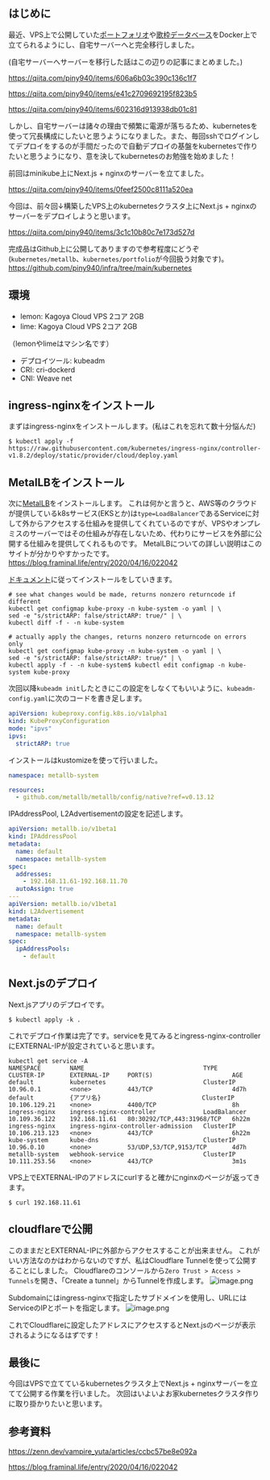 ## はじめに
最近、VPS上で公開していた[ポートフォリオ](https://www.piny940.com)や[歌枠データベース](https://song-list.piny940.com)をDocker上で立てられるようにし、自宅サーバーへと完全移行しました。

(自宅サーバーへサーバーを移行した話はこの辺りの記事にまとめました。)

https://qiita.com/piny940/items/606a6b03c390c136c1f7

https://qiita.com/piny940/items/e41c2709692195f823b5

https://qiita.com/piny940/items/602316d913938db01c81

しかし、自宅サーバーは諸々の理由で頻繁に電源が落ちるため、kubernetesを使って冗長構成にしたいと思うようになりました。また、毎回sshでログインしてデプロイをするのが手間だったので自動デプロイの基盤をkubernetesで作りたいと思うようになり、意を決してkubernetesのお勉強を始めました！

前回はminikube上にNext.js + nginxのサーバーを立てました。

https://qiita.com/piny940/items/0feef2500c8111a520ea

今回は、前々回↓構築したVPS上のkubernetesクラスタ上にNext.js + nginxのサーバーをデプロイしようと思います。

https://qiita.com/piny940/items/3c1c10b80c7e173d527d

完成品はGithub上に公開してありますので参考程度にどうぞ
(`kubernetes/metallb`、`kubernetes/portfolio`が今回扱う対象です)。
https://github.com/piny940/infra/tree/main/kubernetes

## 環境
- lemon: Kagoya Cloud VPS 2コア 2GB
- lime: Kagoya Cloud VPS 2コア 2GB

（lemonやlimeはマシン名です）

- デプロイツール: kubeadm
- CRI: cri-dockerd
- CNI: Weave net

## ingress-nginxをインストール
まずはingress-nginxをインストールします。(私はこれを忘れて数十分悩んだ)

```
$ kubectl apply -f https://raw.githubusercontent.com/kubernetes/ingress-nginx/controller-v1.8.2/deploy/static/provider/cloud/deploy.yaml
```

## MetalLBをインストール
次に[MetalLB](https://metallb.universe.tf)をインストールします。
これは何かと言うと、AWS等のクラウドが提供しているk8sサービス(EKSとか)は`type=LoadBalancer`であるServiceに対して外からアクセスする仕組みを提供してくれているのですが、VPSやオンプレミスのサーバーではその仕組みが存在しないため、代わりにサービスを外部に公開する仕組みを提供してくれるものです。
MetalLBについての詳しい説明はこのサイトが分かりやすかったです。
https://blog.framinal.life/entry/2020/04/16/022042

[ドキュメント](https://metallb.universe.tf/installation/)に従ってインストールをしていきます。

```
# see what changes would be made, returns nonzero returncode if different
kubectl get configmap kube-proxy -n kube-system -o yaml | \
sed -e "s/strictARP: false/strictARP: true/" | \
kubectl diff -f - -n kube-system

# actually apply the changes, returns nonzero returncode on errors only
kubectl get configmap kube-proxy -n kube-system -o yaml | \
sed -e "s/strictARP: false/strictARP: true/" | \
kubectl apply -f - -n kube-system$ kubectl edit configmap -n kube-system kube-proxy
```

次回以降`kubeadm init`したときにこの設定をしなくてもいいように、`kubeadm-config.yaml`に次のコードを書き足します。
```kubeadm-config.yaml
apiVersion: kubeproxy.config.k8s.io/v1alpha1
kind: KubeProxyConfiguration
mode: "ipvs"
ipvs:
  strictARP: true
```
インストールはkustomizeを使って行いました。
```metallb/kustomization.yaml
namespace: metallb-system

resources:
  - github.com/metallb/metallb/config/native?ref=v0.13.12
```

IPAddressPool, L2Advertisementの設定を記述します。
```metallb/config.yaml
apiVersion: metallb.io/v1beta1
kind: IPAddressPool
metadata:
  name: default
  namespace: metallb-system
spec:
  addresses:
    - 192.168.11.61-192.168.11.70
  autoAssign: true
---
apiVersion: metallb.io/v1beta1
kind: L2Advertisement
metadata:
  name: default
  namespace: metallb-system
spec:
  ipAddressPools:
    - default
```

## Next.jsのデプロイ
Next.jsアプリのデプロイです。
```
$ kubectl apply -k .
```

これでデプロイ作業は完了です。serviceを見てみるとingress-nginx-controllerにEXTERNAL-IPが設定されていると思います。

```
kubectl get service -A
NAMESPACE        NAME                                 TYPE           CLUSTER-IP       EXTERNAL-IP     PORT(S)                      AGE
default          kubernetes                           ClusterIP      10.96.0.1        <none>          443/TCP                      4d7h
default          {アプリ名}                            ClusterIP      10.106.129.21    <none>          4400/TCP                     8h
ingress-nginx    ingress-nginx-controller             LoadBalancer   10.109.36.122    192.168.11.61   80:30292/TCP,443:31968/TCP   6h22m
ingress-nginx    ingress-nginx-controller-admission   ClusterIP      10.106.213.123   <none>          443/TCP                      6h22m
kube-system      kube-dns                             ClusterIP      10.96.0.10       <none>          53/UDP,53/TCP,9153/TCP       4d7h
metallb-system   webhook-service                      ClusterIP      10.111.253.56    <none>          443/TCP                      3m1s
```

VPS上でEXTERNAL-IPのアドレスにcurlすると確かにnginxのページが返ってきます。
```
$ curl 192.168.11.61
```

## cloudflareで公開
このままだとEXTERNAL-IPに外部からアクセスすることが出来ません。
これがいい方法なのかはわからないのですが、私はCloudflare Tunnelを使って公開することにしました。
Cloudflareのコンソールから`Zero Trust > Access > Tunnels`を開き、「Create a tunnel」からTunnelを作成します。
![image.png](https://qiita-image-store.s3.ap-northeast-1.amazonaws.com/0/3330232/feb3c582-1293-618d-4e9d-023879490aaf.png)

Subdomainにはingress-nginxで指定したサブドメインを使用し、URLにはServiceのIPとポートを指定します。
![image.png](https://qiita-image-store.s3.ap-northeast-1.amazonaws.com/0/3330232/de912bbd-bc72-fc5b-7aa9-82b171ba3e96.png)

これでCloudflareに設定したアドレスにアクセスするとNext.jsのページが表示されるようになるはずです！


## 最後に
今回はVPSで立てているkubernetesクラスタ上でNext.js + nginxサーバーを立てて公開する作業を行いました。
次回はいよいよお家kubernetesクラスタ作りに取り掛かりたいと思います。


## 参考資料

https://zenn.dev/vampire_yuta/articles/ccbc57be8e092a

https://blog.framinal.life/entry/2020/04/16/022042
